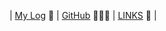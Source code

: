 ---
---
| [My Log](TXT/mylog.txt) 📄 | [GitHub](https://github.com/divieurora) 🧑🏻‍💻 | [LINKS](LINKS/) 🔗 |
